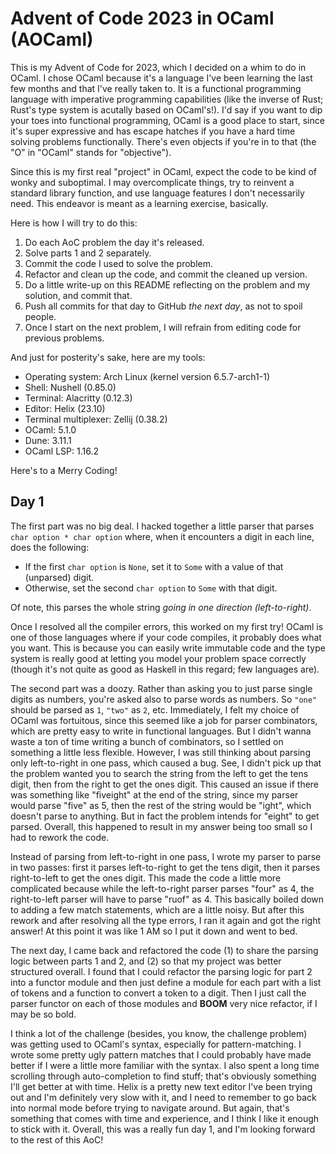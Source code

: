 Advent of Code 2023 in OCaml (AOCaml)
===

This is my Advent of Code for 2023, which I decided on a whim to do in OCaml.
I chose OCaml because it's a language I've been learning the last few months and that I've really taken to.
It is a functional programming language with imperative programming capabilities (like the inverse of Rust; Rust's type system is acutally based on OCaml's!).
I'd say if you want to dip your toes into functional programming, OCaml is a good place to start, since it's super expressive and has escape hatches if you have a hard time solving problems functionally.
There's even objects if you're in to that (the "O" in "OCaml" stands for "objective").

Since this is my first real "project" in OCaml, expect the code to be kind of wonky and suboptimal.
I may overcomplicate things, try to reinvent a standard library function, and use language features I don't necessarily need.
This endeavor is meant as a learning exercise, basically.

Here is how I will try to do this:
1. Do each AoC problem the day it's released.
1. Solve parts 1 and 2 separately.
1. Commit the code I used to solve the problem.
1. Refactor and clean up the code, and commit the cleaned up version.
1. Do a little write-up on this README reflecting on the problem and my solution, and commit that.
1. Push all commits for that day to GitHub *the next day*, as not to spoil people.
1. Once I start on the next problem, I will refrain from editing code for previous problems.

And just for posterity's sake, here are my tools:
- Operating system: Arch Linux (kernel version 6.5.7-arch1-1)
- Shell: Nushell (0.85.0)
- Terminal: Alacritty (0.12.3)
- Editor: Helix (23.10)
- Terminal multiplexer: Zellij (0.38.2)
- OCaml: 5.1.0
- Dune: 3.11.1
- OCaml LSP: 1.16.2

Here's to a Merry Coding!

## Day 1

The first part was no big deal.
I hacked together a little parser that parses `char option * char option` where, when it encounters a digit in each line, does the following: 
- If the first `char option` is `None`, set it to `Some` with a value of that (unparsed) digit.
- Otherwise, set the second `char option` to `Some` with that digit.

Of note, this parses the whole string *going in one direction (left-to-right)*.

Once I resolved all the compiler errors, this worked on my first try!
OCaml is one of those languages where if your code compiles, it probably does what you want.
This is because you can easily write immutable code and the type system is really good at letting you model your problem space correctly
(though it's not quite as good as Haskell in this regard; few languages are).

The second part was a doozy. Rather than asking you to just parse single digits as numbers, you're asked also to parse words as numbers.
So `"one"` should be parsed as `1`, `"two"` as `2`, etc.
Immediately, I felt my choice of OCaml was fortuitous, since this seemed like a job for parser combinators, which are pretty easy to write in functional languages.
But I didn't wanna waste a ton of time writing a bunch of combinators, so I settled on something a little less flexible.
However, I was still thinking about parsing only left-to-right in one pass, which caused a bug.
See, I didn't pick up that the problem wanted you to search the string from the left to get the tens digit, then from the right to get the ones digit.
This caused an issue if there was something like "fiveight" at the end of the string, since my parser would parse "five" as 5, then the rest of the string would be "ight", which doesn't parse to anything.
But in fact the problem intends for "eight" to get parsed. 
Overall, this happened to result in my answer being too small so I had to rework the code.

Instead of parsing from left-to-right in one pass, I wrote my parser to parse in two passes:
first it parses left-to-right to get the tens digit, then it parses right-to-left to get the ones digit.
This made the code a little more complicated because while the left-to-right parser parses "four" as 4, the right-to-left parser will have to parse "ruof" as 4.
This basically boiled down to adding a few match statements, which are a little noisy.
But after this rework and after resolving all the type errors, I ran it again and got the right answer!
At this point it was like 1 AM so I put it down and went to bed.

The next day, I came back and refactored the code
(1) to share the parsing logic between parts 1 and 2, and
(2) so that my project was better structured overall.
I found that I could refactor the parsing logic for part 2 into a functor module and then just define a module for each part with a list of tokens and a function to convert a token to a digit.
Then I just call the parser functor on each of those modules and **BOOM** very nice refactor, if I may be so bold.

I think a lot of the challenge (besides, you know, the challenge problem) was getting used to OCaml's syntax, especially for pattern-matching.
I wrote some pretty ugly pattern matches that I could probably have made better if I were a little more familiar with the syntax.
I also spent a long time scrolling through auto-completion to find stuff; that's obviously something I'll get better at with time.
Helix is a pretty new text editor I've been trying out and I'm definitely very slow with it, and I need to remember to go back into normal mode before trying to navigate around.
But again, that's something that comes with time and experience, and I think I like it enough to stick with it.
Overall, this was a really fun day 1, and I'm looking forward to the rest of this AoC!

